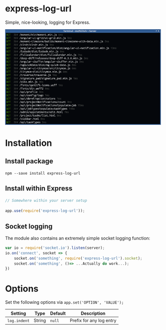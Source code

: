 express-log-url
===============
Simple, nice-looking, logging for Express.

![Screenshot](docs/screenshot.png)


Installation
============

Install package
---------------

```
npm --save install express-log-url
```


Install within Express
----------------------

```javascript
// Somewhere within your server setup

app.use(require('express-log-url'));
```


Socket logging
---------------
The module also contains an extremely simple socket logging function:

```javascript
var io = require('socket.io').listen(server);
io.on('connect', socket => {
	socket.on('something', require('express-log-url').socket);
	socket.on('something', ()=> ...Actually do work...);
})
```


Options
=======
Set the following options via `app.set('OPTION', 'VALUE');`

| Setting      | Type   | Default | Description               |
|--------------|--------|---------|---------------------------|
| `log.indent` | String | `null`  | Prefix for any log entry  |
